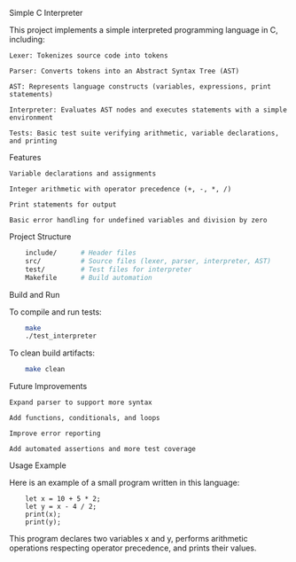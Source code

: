 Simple C Interpreter

This project implements a simple interpreted programming language in C, including:

    Lexer: Tokenizes source code into tokens

    Parser: Converts tokens into an Abstract Syntax Tree (AST)

    AST: Represents language constructs (variables, expressions, print statements)

    Interpreter: Evaluates AST nodes and executes statements with a simple environment

    Tests: Basic test suite verifying arithmetic, variable declarations, and printing

Features

    Variable declarations and assignments

    Integer arithmetic with operator precedence (+, -, *, /)

    Print statements for output

    Basic error handling for undefined variables and division by zero

Project Structure
```bash
    include/      # Header files
    src/          # Source files (lexer, parser, interpreter, AST)
    test/         # Test files for interpreter
    Makefile      # Build automation
```

Build and Run

To compile and run tests:

```bash
    make
    ./test_interpreter
```

To clean build artifacts:
```bash
    make clean
```

Future Improvements

    Expand parser to support more syntax

    Add functions, conditionals, and loops

    Improve error reporting

    Add automated assertions and more test coverage

Usage Example

Here is an example of a small program written in this language:
```plain text
    let x = 10 + 5 * 2;
    let y = x - 4 / 2;
    print(x);
    print(y);
```

This program declares two variables x and y, performs arithmetic operations respecting operator precedence, and prints their values.

